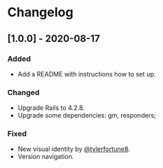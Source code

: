 # Changelog

## [1.0.0] - 2020-08-17

### Added
- Add a README with instructions how to set up.

### Changed
- Upgrade Rails to 4.2.8.
- Upgrade some dependencies: gm, responders;

### Fixed
- New visual identity by [@tylerfortune8](https://github.com/tylerfortune8).
- Version navigation.
